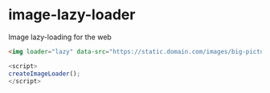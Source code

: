 # image-lazy-loader
Image lazy-loading for the web

``` html
<img loader="lazy" data-src="https://static.domain.com/images/big-picture.jpg">
```

``` javascript
<script>
createImageLoader();
</script>
```
